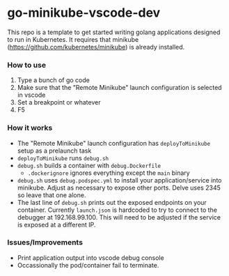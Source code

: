 # go-minikube-vscode-dev

This repo is a template to get started writing golang applications designed to run in Kubernetes.  It requires that minikube (https://github.com/kubernetes/minikube) is already installed.

### How to use 

1. Type a bunch of go code
2. Make sure that the "Remote Minikube" launch configuration is selected in vscode
4. Set a breakpoint or whatever
5. F5

### How it works

- The "Remote Minikube" launch configuration has `deployToMinikube` setup as a prelaunch task
- `deployToMinikube` runs `debug.sh`
- `debug.sh` builds a container with `debug.Dockerfile` 
  - `.dockerignore` ignores everything except the `main` binary
- `debug.sh` uses `debug.podspec.yml` to install your application/service into minikube.  Adjust as necessary to expose other ports.  Delve uses 2345 so leave that one alone.
- The last line of `debug.sh` prints out the exposed endpoints on your container.  Currently `launch.json` is hardcoded to try to connect to the debugger at 192.168.99.100.  This will need to be adjusted if the service is exposed at a different IP.

### Issues/Improvements

- Print application output into vscode debug console
- Occassionally the pod/container fail to terminate. 
